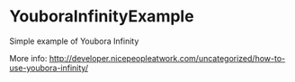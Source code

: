 # YouboraInfinityExample
Simple example of Youbora Infinity

More info:
http://developer.nicepeopleatwork.com/uncategorized/how-to-use-youbora-infinity/

